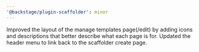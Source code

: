 ```yaml
---
'@backstage/plugin-scaffolder': minor
---
```


Improved the layout of the manage templates page(/edit) by adding icons and descriptions that better describe what each page is for. Updated the header menu to link back to the scaffolder create page.
